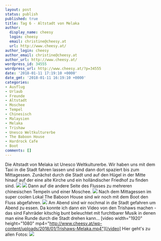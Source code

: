 ```yaml
---
layout: post
status: publish
published: true
title: Tag 6 - Altstadt von Melaka
author:
  display_name: cheesy
  login: cheesy
  email: christine@cheesy.at
  url: http://www.cheesy.at/
author_login: cheesy
author_email: christine@cheesy.at
author_url: http://www.cheesy.at/
wordpress_id: 34555
wordpress_url: http://www.cheesy.at/?p=34555
date: '2018-01-11 17:19:10 +0000'
date_gmt: '2018-01-11 16:19:10 +0000'
categories:
- Ausflug
- Urlaub
- Freunde
- Altstadt
- Moschee
- Tempel
- Chinesisch
- Malaysien
- Melaka
- Trishaw
- Unesco Weltkulturerbe
- The Baboon House
- Hardrock Cafe
- Boot
comments: []
---
```

Die Altstadt von Melaka ist Unesco Weltkulturerbe. Wir haben uns mit dem Taxi in die Stadt fahren lassen und sind dann dort spaziert bis zum Mittagessen. Zunächst durch die Stadt und auf den Hügel in der Mitte hinauf auf der eine alte Kirche und ein holländischer Friedhof zu finden sind.
![](http://www.cheesy.at/wp-content/uploads/Day6-Melaka-006.jpg)
![](http://www.cheesy.at/wp-content/uploads/Day6-Melaka-031.jpg)
Dann auf die andere Seite des Flusses zu mehreren chinesischen Tempeln und einer Moschee.
![](http://www.cheesy.at/wp-content/uploads/Day6-Melaka-042.jpg)
Nach dem Mittagessen im super coolen Lokal The Baboon House sind wir noch mit dem Boot den Fluss abgefahren.
![](http://www.cheesy.at/wp-content/uploads/Day6-Melaka-078.jpg)
Am Abend sind wir nochmal in die Stadt gefahren um Abend zu essen. Da konnte ich dann ein Video von den Trishaws machen - das sind Fahrräder kitschig bunt beleuchtet mit furchtbarer Musik in denen man eine Runde durch die Stadt drehen kann...
[video width="1920" height="1080" mp4="http://www.cheesy.at/wp-content/uploads/2018/01/Trishaws-Melaka.mp4"][/video]
Hier geht's zu allen Fotos:
[![](http://www.cheesy.at/wp-content/uploads/Day6-Melaka-062.jpg)](http://www.cheesy.at/fotos/urlaub/malaysien/tag-6-melaka-altstadt/)
